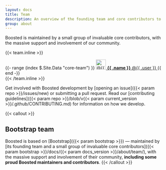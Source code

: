 ```yaml
---
layout: docs
title: Team
description: An overview of the founding team and core contributors to Boosted.
group: about
---
```


Boosted is maintained by a small group of invaluable core contributors, with the massive support and involvement of our community.

{{< team.inline >}}
<div class="list-group mb-3">
  {{- range (index $.Site.Data "core-team") }}
    <a class="list-group-item list-group-item-action d-flex align-items-center" href="https://github.com/{{ .user }}">
      <img src="https://github.com/{{ .user }}.png" alt="@{{ .user }}" width="32" height="32" class="rounded mr-2" loading="lazy">
      <span>
        <strong>{{ .name }}</strong> @{{ .user }}
      </span>
    </a>
  {{ end -}}
</div>
{{< /team.inline >}}

Get involved with Boosted development by [opening an issue]({{< param repo >}}/issues/new) or submitting a pull request. Read our [contributing guidelines]({{< param repo >}}/blob/v{{< param current_version >}}/.github/CONTRIBUTING.md) for information on how we develop.

{{< callout >}}
## Bootstrap team

Boosted is based on [Bootstrap]({{< param bootstrap >}}) — maintained by [its founding team and a small group of invaluable core contributors]({{< param bootstrap >}}/docs/{{< param docs_version >}}/about/team/), with the massive support and involvement of their community, **including some proud Boosted maintainers and contributors**.
{{< /callout >}}
